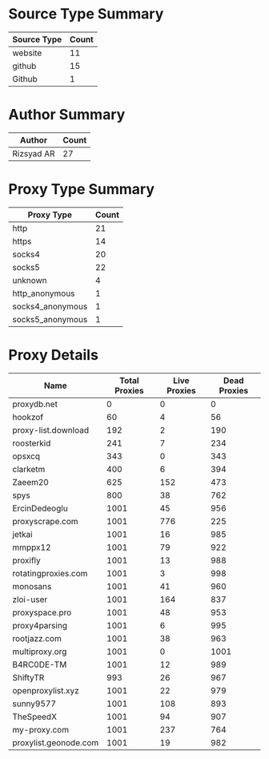 # Source Type Summary

| Source Type | Count |
|-------------|-------|
| website | 11 |
| github | 15 |
| Github | 1 |


# Author Summary

| Author | Count |
|--------|-------|
| Rizsyad AR | 27 |


# Proxy Type Summary

| Proxy Type | Count |
|------------|-------|
| http | 21 |
| https | 14 |
| socks4 | 20 |
| socks5 | 22 |
| unknown | 4 |
| http_anonymous | 1 |
| socks4_anonymous | 1 |
| socks5_anonymous | 1 |


# Proxy Details

| Name | Total Proxies | Live Proxies | Dead Proxies |
|------|---------------|--------------|---------------|
| proxydb.net | 0 | 0 | 0 |
| hookzof | 60 | 4 | 56 |
| proxy-list.download | 192 | 2 | 190 |
| roosterkid | 241 | 7 | 234 |
| opsxcq | 343 | 0 | 343 |
| clarketm | 400 | 6 | 394 |
| Zaeem20 | 625 | 152 | 473 |
| spys | 800 | 38 | 762 |
| ErcinDedeoglu | 1001 | 45 | 956 |
| proxyscrape.com | 1001 | 776 | 225 |
| jetkai | 1001 | 16 | 985 |
| mmppx12 | 1001 | 79 | 922 |
| proxifly | 1001 | 13 | 988 |
| rotatingproxies.com | 1001 | 3 | 998 |
| monosans | 1001 | 41 | 960 |
| zloi-user | 1001 | 164 | 837 |
| proxyspace.pro | 1001 | 48 | 953 |
| proxy4parsing | 1001 | 6 | 995 |
| rootjazz.com | 1001 | 38 | 963 |
| multiproxy.org | 1001 | 0 | 1001 |
| B4RC0DE-TM | 1001 | 12 | 989 |
| ShiftyTR | 993 | 26 | 967 |
| openproxylist.xyz | 1001 | 22 | 979 |
| sunny9577 | 1001 | 108 | 893 |
| TheSpeedX | 1001 | 94 | 907 |
| my-proxy.com | 1001 | 237 | 764 |
| proxylist.geonode.com | 1001 | 19 | 982 |
